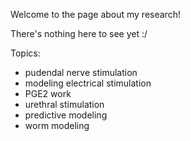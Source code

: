 Welcome to the page about my research! 

There's nothing here to see yet :/

Topics:
- pudendal nerve stimulation
- modeling electrical stimulation
- PGE2 work
- urethral stimulation
- predictive modeling
- worm modeling
